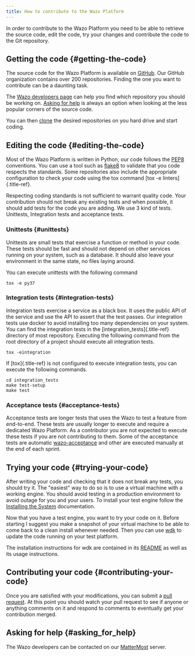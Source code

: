 ```yaml
---
title: How to contribute to the Wazo Platform
---
```


In order to contribute to the Wazo Platform you need to be able to
retrieve the source code, edit the code, try your changes and contribute
the code to the Git repository.


## Getting the code {#getting-the-code}

The source code for the Wazo Platform is available on
[GitHub](https://github.com/wazo-platform). Our GitHub organization
contains over 200 repositories. Finding the one you want to contribute
can be a daunting task.

The [Wazo developers page](http://developers.wazo.io/) can help you find
which repository you should be working on.
[Asking for help](/uc-doc/contributors/contributing_to_wazo#asking_for_help) is always an option when
looking at the less popular corners of the source code.

You can then
[clone](https://help.github.com/en/articles/cloning-a-repository) the
desired repositories on you hard drive and start coding.


## Editing the code {#editing-the-code}

Most of the Wazo Platform is written in Python, our code follows the
[PEP8](https://www.python.org/dev/peps/pep-0008/) conventions. You can
use a tool such as [flake8](http://flake8.pycqa.org/en/latest/) to
validate that you code respects the standards. Some repositories also
include the appropriate configuration to check your code using the tox
command [tox -e linters]{.title-ref}.

Respecting coding standards is not sufficient to warrant quality code.
Your contribution should not break any existing tests and when possible,
it should add tests for the code you are adding. We use 3 kind of tests.
Unittests, Integration tests and acceptance tests.

### Unittests {#unittests}

Unittests are small tests that exercise a function or method in your
code. These tests should be fast and should not depend on other services
running on your system, such as a database. It should also leave your
environment in the same state, no files laying around.

You can execute unittests with the following command

``` {.sourceCode .sh}
tox -e py37
```

### Integration tests {#integration-tests}

Integration tests exercise a service as a black box. It uses the public
API of the service and use the API to assert that the test passes. Our
integration tests use docker to avoid installing too many dependencies
on your system. You can find the integration tests in the
[integration\_tests]{.title-ref} directory of most repository. Executing
the following command from the root directory of a project should
execute all integration tests.

``` {.sourceCode .sh}
tox -eintegration
```

If [tox]{.title-ref} is not configured to execute integration tests, you
can execute the following commands.

``` {.sourceCode .sh}
cd integration_tests
make test-setup
make test
```

### Acceptance tests {#acceptance-tests}

Acceptance tests are longer tests that uses the Wazo to test a feature
from end-to-end. These tests are usually longer to execute and require a
dedicated Wazo Platform. As a contributor you are not expected to
execute these tests if you are not contributing to them. Some of the
acceptance tests are automatic
[wazo-acceptance](http://github.com/wazo-platform/wazo-acceptance) and
other are executed manually at the end of each sprint.


## Trying your code {#trying-your-code}

After writing your code and checking that it does not break any tests,
you should try it. The \"easiest\" way to do so is to use a virtual
machine with a working engine. You should avoid testing in a production
environment to avoid outage for you and your users. To install your test
engine follow the [Installing the System](/uc-doc/installation/install-system) documentation.

Now that you have a test engine, you want to try your code on it. Before
starting I suggest you make a snapshot of your virtual machine to be
able to come back to a clean install whenever needed. Then you can use
[wdk](http://github.com/wazo-platform/wazo-sdk) to update the code
running on your test platform.

The installation instructions for wdk are contained in its
[README](https://github.com/wazo-platform/wazo-sdk/blob/master/README.md)
as well as its usage instructions.


## Contributing your code {#contributing-your-code}

Once you are satisfied with your modifications, you can submit a [pull
request](https://help.github.com/en/articles/creating-a-pull-request-from-a-fork).
At this point you should watch your pull request to see if anyone or
anything comments on it and respond to comments to eventually get your
contribution merged.


## Asking for help {#asking_for_help}

The Wazo developers can be contacted on our
[MatterMost](https://mm.wazo.community/wazo-platform/channels/town-square)
server.

